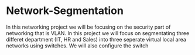 # Network-Segmentation
In this networking project we will be focusing on the security part of networking that is VLAN. In this project we will focus on segmentating three differet department (IT, HR and Sales) into three seperate virtual local area networks  using switches. We will also configure the switch 
